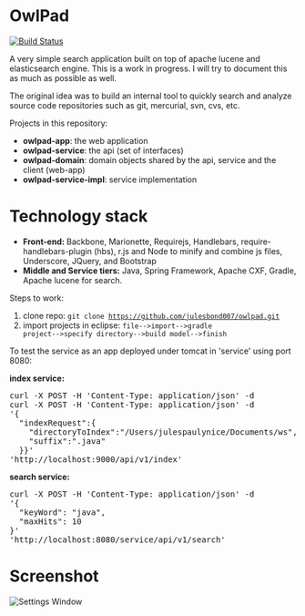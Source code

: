 OwlPad
==========
[![Build Status](https://travis-ci.org/julesbond007/owlpad.svg)](https://travis-ci.org/julesbond007/owlpad)

A very simple search application built on top of apache lucene and elasticsearch engine.  This is a work in progress.  I will try to document this as much as possible as well.

The original idea was to build an internal tool to quickly search and analyze source code repositories such as git, mercurial, svn, cvs, etc.

Projects in this repository: 

<ul>
<li><b>owlpad-app</b>: the web application</li>
<li><b>owlpad-service</b>: the api (set of interfaces)</li>
<li><b>owlpad-domain</b>: domain objects shared by the api, service and the client (web-app)</li>
<li><b>owlpad-service-impl</b>: service implementation</li>
</ul>

Technology stack
================
<ul>
<li><b>Front-end:</b> Backbone, Marionette, Requirejs, Handlebars, require-handlebars-plugin (hbs), r.js and Node to minify and combine js files, Underscore, JQuery, and Bootstrap</li>
<li><b>Middle and Service tiers:</b> Java, Spring Framework, Apache CXF, Gradle, Apache lucene for search.</li>
</ul>

Steps to work:

1. clone repo: 
  <code>git clone https://github.com/julesbond007/owlpad.git</code>
2. import projects in eclipse:
  <code>file-->import-->gradle project-->specify directory-->build model-->finish</code>

<p>To test the service as an app deployed under tomcat in 'service' using port 8080:</p>

<b>index service:</b>
<pre>curl -X POST -H 'Content-Type: application/json' -d 
curl -X POST -H 'Content-Type: application/json' -d 
'{
  "indexRequest":{
    "directoryToIndex":"/Users/julespaulynice/Documents/ws",
    "suffix":".java"
  }}' 
'http://localhost:9000/api/v1/index'
</pre>

<b>search service:</b>
<pre>curl -X POST -H 'Content-Type: application/json' -d 
'{
  "keyWord": "java",
  "maxHits": 10
}' 
'http://localhost:8080/service/api/v1/search'
</pre>

Screenshot
==========
![Settings Window](https://raw.github.com/julesbond007/owlpad/master/owlpad-app/src/main/webapp/resources/img/screenshot.png)
